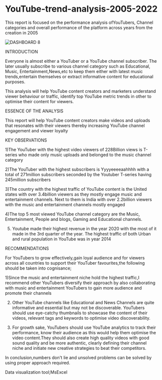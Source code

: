# YouTube-trend-analysis-2005-2022
This report is focused on the performance analysis ofYouTubers, Channel categories and overall performance of the platform across years from the creation in 2005

![DASHBOARD 8](https://github.com/user-attachments/assets/82317da3-a273-42b9-933f-62b3ee21a42a)

INTRODUCTION 

Everyone is almost either a YouTuber or a YouTube channel subscriber. The later usually subscribe to various channel category such as Educational, Music, Entertainment,News,etc to keep them either with latest music trends,entertain themselves or extract informative content for educational purposes. 

This analysis will help YouTube content creators and marketers understand viewer behaviour or traffic, identify top YouTube metric trends in other to optimise their content for viewers.

ESSENCE OF THE ANALYSIS

This report will help YouTube content creators make videos and uploads that resonates with their viewers thereby increasing YouTube channel engagement and viewer loyalty 

KEY OBSERVATIONS

1)The YouTuber with the highest video viewers of 228Billion views is T-series who made only music uploads and belonged to the music channel category 

2)The YouTuber with the highest subscribers is Yyyyeeeeaahhhh with a total of 271million subscribers seconded by the Youtuber T-series having 245million subscribers 

3)The country with the highest traffic of YouTube content is the United states with over 3.4billion viewers as they mostly engage music and entertainment channels. Next to them is India with over 2.2billion viewers with the music and entertainment channels mostly engaged 

4)The top 5 most viewed YouTube channel category are the Music, Entertainment, People and blogs, Gaming and Educational channels.

5) Youtube made their highest revenue in the year 2020 with the most of it made in the 3rd quarter of the year. The highest traffic of both Urban and rural population in YouTube was in year 2014

RECOMMENDATIONS 

For YouTubers to grow effectively,gain loyal audience and for viewers across all countries to support their YouTuber favourites,the following should be taken into cognisance;

1)Since the music and entertainment niche hold the highest traffic,I recommend other YouTubers diversify their approach by also collaborating with music and entertainment YouTubers to gain more audience and promote their channels 

2) Other YouTube channels like Educational and News Channels are quite informative and essential but may not be discoverable. YouTubers should use eye-catchy thumbnails to showcase the content of their videos, relevant tags and keywords to optimise video discoverability.

3) For growth sake, YouTubers should use YouTube analytics to track their performance, know their audience as this would help them optimise the video content.They should also create high quality videos with good sound quality and be more authentic, clearly defining their channel niche and initiate new creative strategies to beat their competitors.




In conclusion,numbers don't lie and unsolved problems can be solved by using proper approach required. 

Data visualization tool;MsExcel
